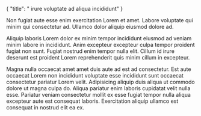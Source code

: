 {
  "title": " irure voluptate ad aliqua incididunt"
}

Non fugiat aute esse enim exercitation Lorem et amet. Labore voluptate qui minim qui consectetur ad. Ullamco dolor aliquip eiusmod dolore ad.

Aliquip laboris Lorem dolor ex minim tempor incididunt eiusmod ad veniam minim labore in incididunt. Anim excepteur excepteur culpa tempor proident fugiat non sunt. Fugiat nostrud enim tempor nulla elit. Cillum id irure deserunt est proident Lorem reprehenderit quis minim cillum in excepteur.

Magna nulla occaecat amet amet duis aute ad est ad consectetur. Est aute occaecat Lorem non incididunt voluptate esse incididunt sunt occaecat consectetur pariatur Lorem velit. Adipisicing aliquip duis aliqua ut commodo dolore ut magna culpa do. Aliqua pariatur enim laboris cupidatat velit nulla esse. Pariatur veniam consectetur mollit ex esse fugiat tempor nulla aliqua excepteur aute est consequat laboris. Exercitation aliquip ullamco est consequat in nostrud elit ea ex.